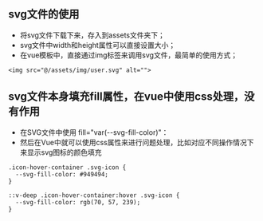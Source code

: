 ## svg文件的使用
- 将svg文件下载下来，存入到assets文件夹下；
- svg文件中width和height属性可以直接设置大小；
- 在vue模板中，直接通过img标签来调用svg文件，最简单的使用方式；
```
<img src="@/assets/img/user.svg" alt="">
```

## svg文件本身填充fill属性，在vue中使用css处理，没有作用
- 在SVG文件中使用 fill="var(--svg-fill-color)"：
- 然后在Vue中就可以使用css属性来进行问题处理，比如对应不同操作情况下来显示svg图标的颜色填充
```
.icon-hover-container .svg-icon {
  --svg-fill-color: #949494;
}

::v-deep .icon-hover-container:hover .svg-icon {
  --svg-fill-color: rgb(70, 57, 239);
}
```